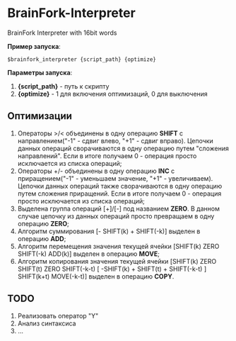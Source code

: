 # BrainFork-Interpreter
BrainFork Interpreter with 16bit words

**Пример запуска**:

    $brainfork_interpreter {script_path} {optimize}
    
**Параметры запуска**:

1. **{script_path}** - путь к скрипту
2. **{optimize}** - 1 для включения оптимизаций, 0 для выключения

## Оптимизации
1.	Операторы >/< объединены в одну операцию **SHIFT** с направлением("-1" - сдвиг влево, "+1" - сдвиг вправо). Цепочки 
данных операций сворачиваются в одну операцию путем "сложения направлений". Если в итоге получаем 0 - операция просто 
исключается из списка операций;
2.	Операторы +/- объединены в одну операцию **INC** с приращением("-1" - уменьшаем значение, "+1" - увеличиваем). 
Цепочки данных операций также сворачиваются в одну операцию путем сложения приращений. 
Если в итоге получаем 0 - операция просто исключается из списка операций;
3.	Выделена группа операций [+]/[-] под названием **ZERO**. В данном случае цепочку из данных операций просто 
превращаем в одну операцию **ZERO**;
4.  Алгоритм суммирования 
    [- SHIFT(k) + SHIFT(-k)] 
выделен в операцию **ADD**;
5.  Алгоритм перемещения значения текущей ячейки 
    [SHIFT(k) ZERO SHIFT(-k) ADD(k)] 
выделен в операцию **MOVE**;
6.  Алгоритм копирования значения текущей ячейки 
    [SHIFT(k) ZERO SHIFT(t) ZERO SHIFT(-k-t) [ -SHIFT(k) + SHIFT(t) + SHIFT(-k-t) ] SHIFT(k+t) MOVE(-k-t)]
выделен в операцию **COPY**.  


## TODO
1.  Реализовать оператор "Y"
2.  Анализ синтаксиса
3. ...
